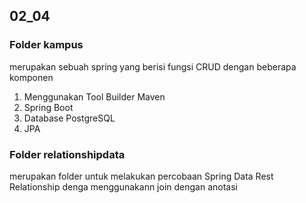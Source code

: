 ## 02_04
### Folder kampus
merupakan sebuah spring yang berisi fungsi CRUD dengan beberapa komponen
1. Menggunakan Tool Builder Maven
2. Spring Boot
3. Database PostgreSQL
4. JPA

### Folder relationshipdata
merupakan folder untuk melakukan percobaan Spring Data Rest Relationship denga menggunakann join dengan anotasi

